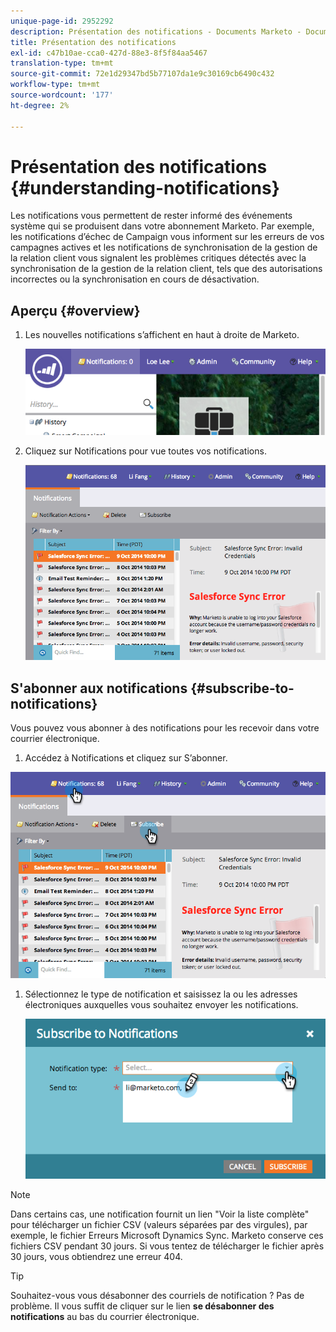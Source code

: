 ```yaml
---
unique-page-id: 2952292
description: Présentation des notifications - Documents Marketo - Documentation du produit
title: Présentation des notifications
exl-id: c47b10ae-cca0-427d-88e3-8f5f84aa5467
translation-type: tm+mt
source-git-commit: 72e1d29347bd5b77107da1e9c30169cb6490c432
workflow-type: tm+mt
source-wordcount: '177'
ht-degree: 2%

---
```


# Présentation des notifications {#understanding-notifications}

Les notifications vous permettent de rester informé des événements système qui se produisent dans votre abonnement Marketo. Par exemple, les notifications d’échec de Campaign vous informent sur les erreurs de vos campagnes actives et les notifications de synchronisation de la gestion de la relation client vous signalent les problèmes critiques détectés avec la synchronisation de la gestion de la relation client, tels que des autorisations incorrectes ou la synchronisation en cours de désactivation.

## Aperçu {#overview}

1. Les nouvelles notifications s’affichent en haut à droite de Marketo.

   ![](assets/image2014-10-10-11-3a32-3a48.png)

1. Cliquez sur Notifications pour vue toutes vos notifications.

   ![](assets/image2014-10-10-11-3a55-3a44.png)

## S&#39;abonner aux notifications {#subscribe-to-notifications}

Vous pouvez vous abonner à des notifications pour les recevoir dans votre courrier électronique.

1. Accédez à Notifications et cliquez sur S’abonner.

![](assets/image2014-10-10-12-3a3-3a29.png)

1. Sélectionnez le type de notification et saisissez la ou les adresses électroniques auxquelles vous souhaitez envoyer les notifications.

   ![](assets/image2014-10-10-13-3a0-3a37.png)

>[!NOTE]
>
>Dans certains cas, une notification fournit un lien &quot;Voir la liste complète&quot; pour télécharger un fichier CSV (valeurs séparées par des virgules), par exemple, le fichier Erreurs Microsoft Dynamics Sync. Marketo conserve ces fichiers CSV pendant 30 jours. Si vous tentez de télécharger le fichier après 30 jours, vous obtiendrez une erreur 404.

>[!TIP]
>
>Souhaitez-vous vous désabonner des courriels de notification ? Pas de problème. Il vous suffit de cliquer sur le lien **se désabonner des notifications** au bas du courrier électronique.
